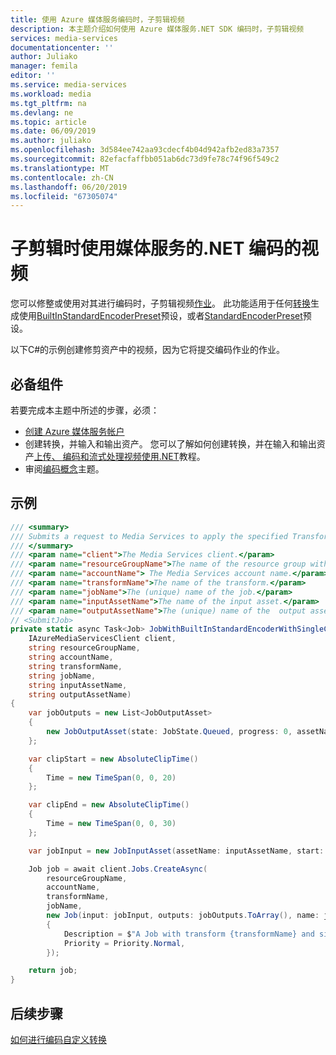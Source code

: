 ```yaml
---
title: 使用 Azure 媒体服务编码时，子剪辑视频
description: 本主题介绍如何使用 Azure 媒体服务.NET SDK 编码时，子剪辑视频
services: media-services
documentationcenter: ''
author: Juliako
manager: femila
editor: ''
ms.service: media-services
ms.workload: media
ms.tgt_pltfrm: na
ms.devlang: ne
ms.topic: article
ms.date: 06/09/2019
ms.author: juliako
ms.openlocfilehash: 3d584ee742aa93cdecf4b04d942afb2ed83a7357
ms.sourcegitcommit: 82efacfaffbb051ab6dc73d9fe78c74f96f549c2
ms.translationtype: MT
ms.contentlocale: zh-CN
ms.lasthandoff: 06/20/2019
ms.locfileid: "67305074"
---
```

# <a name="subclip-a-video-when-encoding-with-media-services---net"></a>子剪辑时使用媒体服务的.NET 编码的视频

您可以修整或使用对其进行编码时，子剪辑视频[作业](https://docs.microsoft.com/rest/api/media/jobs)。 此功能适用于任何[转换](https://docs.microsoft.com/rest/api/media/transforms)生成使用[BuiltInStandardEncoderPreset](https://docs.microsoft.com/rest/api/media/transforms/createorupdate#builtinstandardencoderpreset)预设，或者[StandardEncoderPreset](https://docs.microsoft.com/rest/api/media/transforms/createorupdate#standardencoderpreset)预设。

以下C#的示例创建修剪资产中的视频，因为它将提交编码作业的作业。 

## <a name="prerequisites"></a>必备组件

若要完成本主题中所述的步骤，必须：

- [创建 Azure 媒体服务帐户](create-account-cli-how-to.md)
- 创建转换，并输入和输出资产。 您可以了解如何创建转换，并在输入和输出资产[上传、 编码和流式处理视频使用.NET](stream-files-tutorial-with-api.md)教程。
- 审阅[编码概念](encoding-concept.md)主题。

## <a name="example"></a>示例

```csharp
/// <summary>
/// Submits a request to Media Services to apply the specified Transform to a given input video.
/// </summary>
/// <param name="client">The Media Services client.</param>
/// <param name="resourceGroupName">The name of the resource group within the Azure subscription.</param>
/// <param name="accountName"> The Media Services account name.</param>
/// <param name="transformName">The name of the transform.</param>
/// <param name="jobName">The (unique) name of the job.</param>
/// <param name="inputAssetName">The name of the input asset.</param>
/// <param name="outputAssetName">The (unique) name of the  output asset that will store the result of the encoding job. </param>
// <SubmitJob>
private static async Task<Job> JobWithBuiltInStandardEncoderWithSingleClipAsync(
    IAzureMediaServicesClient client,
    string resourceGroupName,
    string accountName,
    string transformName,
    string jobName,
    string inputAssetName,
    string outputAssetName)
{
    var jobOutputs = new List<JobOutputAsset>
    {
        new JobOutputAsset(state: JobState.Queued, progress: 0, assetName: outputAssetName)
    };

    var clipStart = new AbsoluteClipTime()
    {
        Time = new TimeSpan(0, 0, 20)
    };

    var clipEnd = new AbsoluteClipTime()
    {
        Time = new TimeSpan(0, 0, 30)
    };

    var jobInput = new JobInputAsset(assetName: inputAssetName, start: clipStart, end: clipEnd);

    Job job = await client.Jobs.CreateAsync(
        resourceGroupName,
        accountName,
        transformName,
        jobName,
        new Job(input: jobInput, outputs: jobOutputs.ToArray(), name: jobName)
        {
            Description = $"A Job with transform {transformName} and single clip.",
            Priority = Priority.Normal,
        });

    return job;
}
```

## <a name="next-steps"></a>后续步骤

[如何进行编码自定义转换](customize-encoder-presets-how-to.md) 
